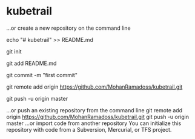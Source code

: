 # kubetrail
…or create a new repository on the command line

echo "# kubetrail" >> README.md

git init

git add README.md

git commit -m "first commit"

git remote add origin https://github.com/MohanRamadoss/kubetrail.git

git push -u origin master

…or push an existing repository from the command line
git remote add origin https://github.com/MohanRamadoss/kubetrail.git
git push -u origin master
…or import code from another repository
You can initialize this repository with code from a Subversion, Mercurial, or TFS project.
